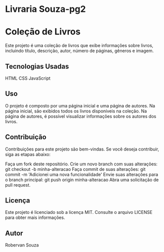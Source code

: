 # Livraria Souza-pg2

# Coleção de Livros
Este projeto é uma coleção de livros que exibe informações sobre livros, incluindo título, descrição, autor, número de páginas, gêneros e imagem.

## Tecnologias Usadas
HTML
CSS
JavaScript

## Uso
O projeto é composto por uma página inicial e uma página de autores. Na página inicial, são exibidos todos os livros disponíveis na coleção. Na página de autores, é possível visualizar informações sobre os autores dos livros.

## Contribuição
Contribuições para este projeto são bem-vindas. Se você deseja contribuir, siga as etapas abaixo:

Faça um fork deste repositório.
Crie um novo branch com suas alterações: git checkout -b minha-alteracao
Faça commit de suas alterações: git commit -m 'Adicionei uma nova funcionalidade'
Envie suas alterações para o branch principal: git push origin minha-alteracao
Abra uma solicitação de pull request.
## Licença
Este projeto é licenciado sob a licença MIT. Consulte o arquivo LICENSE para obter mais informações.

## Autor
Robervan Souza


